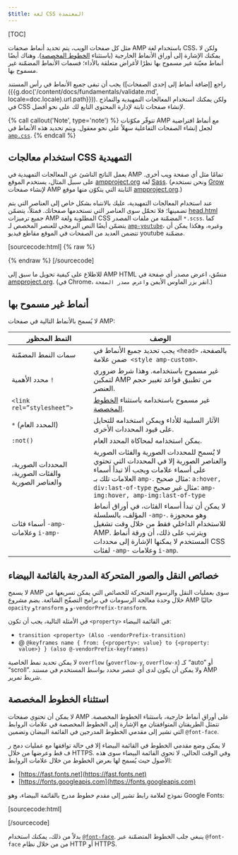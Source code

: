 ```yaml
---
$title: لغة CSS المعتمدة
---
```

[TOC]

مثل كل صفحات الويب، يتم تحديد أنماط صحفات AMP باستخدام لغة CSS،
ولكن لا يمكنك الإشارة إلى أوراق الأنماط الخارجية
(باستثناء [الخطوط المخصصة](#استثناء-الخطوط-المخصصة)).
وهناك أيضًا أنماط معيّنة غير مسموح بها نظرًا لأغراض متعلقة بالأداء؛
فسمات الأنماط المضمّنة غير مسموح بها.

يجب أن تبقى جميع الأنماط في رأس المستند
(راجع [إضافة أنماط إلى إحدى الصفحات]({{g.doc('/content/docs/fundamentals/validate.md', locale=doc.locale).url.path}})).
ولكن يمكنك استخدام المعالجات التمهيدية والنماذج في CSS لإنشاء صفحات ثابتة
لإدارة المحتوى التابع لك على نحو أفضل.

{% call callout('Note', type='note') %}
تتوفّر مكوّنات AMP مع أنماط افتراضية
لجعل إنشاء الصفحات التفاعلية سهلاً على نحو معقول.
ويتم تحديد هذه الأنماط في
[`amp.css`](https://github.com/ampproject/amphtml/blob/master/css/amp.css).
{% endcall %}


## استخدام معالجات CSS التمهيدية

يعمل الناتج الناشئ عن المعالجات التمهيدية في AMP تمامًا مثل أي صفحة ويب أخرى.
على سبيل المثال، يستخدم الموقع [ampproject.org](https://www.ampproject.org/) لغة
[Sass](http://sass-lang.com/).
(ونحن نستخدم [Grow](http://grow.io/) لإنشاء صفحات AMP الثابتة
التي يتكوّن منها موقع [ampproject.org](https://www.ampproject.org/).)

عند استخدام المعالجات التمهيدية،
عليك بالانتباه بشكل خاص إلى العناصر التي يتم تضمينها؛ فلا تحمّل سوى العناصر التي تستخدمها صفحاتك.
فمثلاً، يتضمّن
[head.html](https://github.com/ampproject/docs/blob/master/views/partials/head.html)
جميع ترميزات AMP المطلوبة ولغة CSS المضمّنة من ملفات المصدر `*.scss`.
كما يتضمّن أيضًا النص البرمجي للعنصر المخصص لـ
<a href="/docs/reference/components/amp-youtube.html">`amp-youtube`</a>، وغيره،
وهكذا يمكن أن تتضمن العديد من الصفحات في الموقع مقاطع فيديو youtube مضمّنة.

[sourcecode:html] {% raw %}
<head>
  <meta charset="utf-8">
  <meta name="viewport" content="width=device-width,minimum-scale=1,initial-scale=1">
  <meta property="og:description" content="{% if doc.description %}{{doc.description}} – {% endif %}Accelerated Mobile Pages Project">
  <meta name="description" content="{% if doc.description %}{{doc.description}} – {% endif %}Accelerated Mobile Pages Project">

  <title>Accelerated Mobile Pages Project</title>
  <link rel="shortcut icon" href="/static/img/amp_favicon.png">
  <link rel="canonical" href="https://www.ampproject.org{{doc.url.path}}">
  <link href="https://fonts.googleapis.com/css?family=Roboto:200,300,400,500,700" rel="stylesheet" type="text/css">
  <style amp-custom>
  {% include "/assets/css/main.min.css" %}
  </style>

  <style amp-boilerplate>body{-webkit-animation:-amp-start 8s steps(1,end) 0s 1 normal both;-moz-animation:-amp-start 8s steps(1,end) 0s 1 normal both;-ms-animation:-amp-start 8s steps(1,end) 0s 1 normal both;animation:-amp-start 8s steps(1,end) 0s 1 normal both}@-webkit-keyframes -amp-start{from{visibility:hidden}to{visibility:visible}}@-moz-keyframes -amp-start{from{visibility:hidden}to{visibility:visible}}@-ms-keyframes -amp-start{from{visibility:hidden}to{visibility:visible}}@-o-keyframes -amp-start{from{visibility:hidden}to{visibility:visible}}@keyframes -amp-start{from{visibility:hidden}to{visibility:visible}}</style><noscript><style amp-boilerplate>body{-webkit-animation:none;-moz-animation:none;-ms-animation:none;animation:none}</style></noscript>
  <script async src="https://cdn.ampproject.org/v0.js"></script>
  <script async custom-element="amp-carousel" src="https://cdn.ampproject.org/v0/amp-carousel-0.1.js"></script>
  <script async custom-element="amp-analytics" src="https://cdn.ampproject.org/v0/amp-analytics-0.1.js"></script>
  <script async custom-element="amp-lightbox" src="https://cdn.ampproject.org/v0/amp-lightbox-0.1.js"></script>
  <script async custom-element="amp-youtube" src="https://cdn.ampproject.org/v0/amp-youtube-0.1.js"></script>
  <script async custom-element="amp-sidebar" src="https://cdn.ampproject.org/v0/amp-sidebar-0.1.js"></script>
  <script async custom-element="amp-iframe" src="https://cdn.ampproject.org/v0/amp-iframe-0.1.js"></script>
</head>
{% endraw %} [/sourcecode]

للاطلاع على كيفية تحويل ما سبق إلى AMP HTML منسّق،
اعرض مصدر أي صفحة في [ampproject.org](https://www.ampproject.org/).
(في Chrome، انقر بزر الماوس الأيمن و`اعرض مصدر الصفحة`.)

## أنماط غير مسموح بها

لا يُسمح بالأنماط التالية في صفحات AMP:

<table>
  <thead>
    <tr>
      <th data-th="Banned style">النمط المحظور</th>
      <th data-th="Description">الوصف</th>
    </tr>
  </thead>
  <tbody>
    <tr>
      <td data-th="Banned style">سمات النمط المضمّنة</td>
      <td data-th="Description">يجب تحديد جميع الأنماط في <code>&lt;head&gt;</code> بالصفحة،
       ضمن علامة <code>&lt;style amp-custom&gt;</code>.</td>
    </tr>
    <tr>
      <td data-th="Banned style">محدد الأهمية <code>!</code> </td>
      <td data-th="Description">غير مسموح باستخدامه.
      وهذا شرط ضروري لتمكين AMP من تطبيق قواعد تغيير حجم العنصر.</td>
    </tr>
    <tr>
      <td data-th="Banned style"><code>&lt;link rel=”stylesheet”&gt;</code></td>
      <td data-th="Description">غير مسموح باستخدامه باستثناء <a href="#استثناء-الخطوط-المخصصة">الخطوط المخصصة</a>.</td>
    </tr>
    <tr>
      <td data-th="Banned style"><code>*</code> (المحدد العام)</td>
      <td data-th="Description">الآثار السلبية للأداء ويمكن استخدامه
      للتحايل على قيود المحددات الأخرى.</td>
    </tr>
    <tr>
      <td data-th="Banned style"><code>:not()</code></td>
      <td data-th="Description">يمكن استخدامه لمحاكاة المحدد العام.</td>
    </tr>
    <tr>
      <td data-th="Banned style">المحددات الصورية، والفئات الصورية، والعناصر الصورية</td>
      <td data-th="Description">لا يُسمح للمحددات الصورية والفئات الصورية والعناصر الصورية إلا
      في المحددات التي تحتوي على أسماء علامات ويجب ألا تبدأ أسماء العلامات تلك بـ <code>amp-</code>.
      مثال صحيح: <code>a:hover, div:last-of-type</code>
      مثال غير صحيح: <code>amp-img:hover, amp-img:last-of-type</code></td>
    </tr>
    <tr>
      <td data-th="Banned style">أسماء فئات <code>-amp-</code> وعلامات <code>i-amp-</code></td>
      <td data-th="Description">لا يمكن أن تبدأ أسماء الفئات، في أوراق أنماط المؤلف، بالسلسلة <code>-amp-</code>. وهو محجوزة للاستخدام الداخلي فقط من خلال وقت تشغيل AMP. ويترتب على ذلك، أن ورقة أنماط المستخدم لا يمكنها الإشارة إلى محددات CSS لفئات <code>-amp-</code> وعلامات <code>i-amp</code>.</td>
    </tr>
  </tbody>
</table>

## خصائص النقل والصور المتحركة المدرجة بالقائمة البيضاء

لا يسمح AMP سوى بعمليات النقل والرسوم المتحركة للخصائص
التي يمكن تسريعها من خلال وحدة معالجة الرسومات في برامج التصفّح الشائعة.
يضم مشروع AMP حاليًا `opacity` و`transform` و
و`-vendorPrefix-transform`.

في الأمثلة التالية، يجب أن تكون `<property>` في القائمة البيضاء:

* `transition <property> (Also -vendorPrefix-transition)`
* @ `@keyframes name { from: {<property>: value} to {<property: value>} } (also @-vendorPrefix-keyframes)`

لا يمكن تحديد نمط الخاصية `overflow` (و`overflow-y`, `overflow-x`)
كـ “auto” أو “scroll”.
ولا يمكن أن يكون لدى أي عنصر محدد بواسط المستخدم في مستند AMP شريط تمرير.

## استثناء الخطوط المخصصة

لا يمكن أن تحتوي صفحات AMP على أوراق أنماط خارجية، باستثناء الخطوط المخصصة.
تتمثل الطريقتان المتوافقتان مع الإشارة إلى الخطوط المخصصة
في علامات الروابط التي تشير إلى مقدمي الخطوط المدرجين في القائمة البيضان وتضمين `@font-face`.

لا يمكن وضع مقدمي الخطوط في القائمة البيضاء إلا
في حالة توافقها مع عمليات دمج ر ف قط وعرضها من خلال HTTPS.
وفي الوقت الحالي، لا تحوي القائمة البيضاء سوى هذه الأصول
حيث يُسمح لها بعرض الخطوط من خلال علامات الروابط:

* [https://fast.fonts.net](https://fast.fonts.net)
* [https://fonts.googleapis.com](https://fonts.googleapis.com)

نموذج لعلامة رابط تشير إلى مقدم خطوط مدرج بالقائمة البيضاء، وهو Google Fonts:

[sourcecode:html]
<link rel="stylesheet" href="https://fonts.googleapis.com/css?family=Tangerine">
[/sourcecode]

بدلاً من ذلك، يمكنك استخدام <a href="https://developer.mozilla.org/en-US/docs/Web/CSS/@font-face">`@font-face`</a>.
ينبغي جلب الخطوط المتضمّنة عبر `@font-face` من
من خلال نظام HTTP أو HTTPS.
